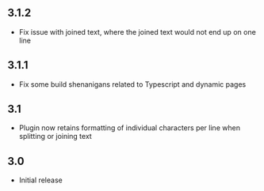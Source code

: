 ## 3.1.2

* Fix issue with joined text, where the joined text would not end up on one line

## 3.1.1

* Fix some build shenanigans related to Typescript and dynamic pages

## 3.1

* Plugin now retains formatting of individual characters per line when splitting or joining text

## 3.0

* Initial release